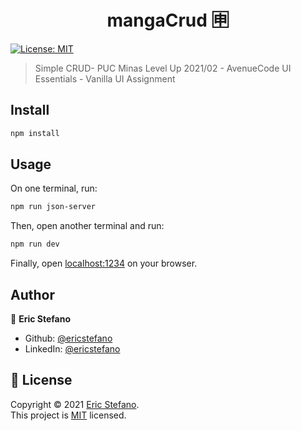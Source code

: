 <h1 align="center">mangaCrud 🈸️</h1>
<p>
  <a href="https://github.com/ericstefano/mangaCrud/blob/master/LICENSE" target="_blank">
    <img alt="License: MIT" src="https://img.shields.io/github/license/ericstefano/mangaCrud" />
  </a>
</p>

> Simple CRUD- PUC Minas Level Up 2021/02 - AvenueCode UI Essentials - Vanilla UI Assignment

## Install

```sh
npm install
```

## Usage

On one terminal, run:
```sh
npm run json-server
```
Then, open another terminal and run:
```sh
npm run dev
```
Finally, open [localhost:1234](localhost:1234) on your browser.

## Author

👤 **Eric Stefano**

* Github: [@ericstefano](https://github.com/ericstefano)
* LinkedIn: [@ericstefano](https://linkedin.com/in/ericstefano)

## 📝 License

Copyright © 2021 [Eric Stefano](https://github.com/ericstefano).<br />
This project is [MIT](https://github.com/ericstefano/mangaCrud/blob/master/LICENSE) licensed.